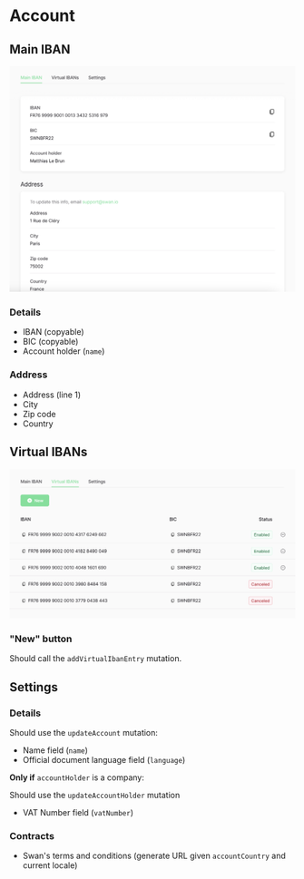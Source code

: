 # Account

## Main IBAN

![](./images/account/main-iban.png)

### Details

- IBAN (copyable)
- BIC (copyable)
- Account holder (`name`)

### Address

- Address (line 1)
- City
- Zip code
- Country

## Virtual IBANs

![](./images/account/virtual-ibans.png)

### "New" button

Should call the `addVirtualIbanEntry` mutation.

## Settings

### Details

Should use the `updateAccount` mutation:

- Name field (`name`)
- Official document language field (`language`)

**Only if** `accountHolder` is a company:

Should use the `updateAccountHolder` mutation

- VAT Number field (`vatNumber`)

### Contracts

- Swan's terms and conditions (generate URL given `accountCountry` and current locale)

